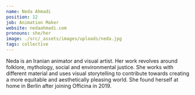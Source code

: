 ```yaml
---
name: Neda Ahmadi
position: 12
job: Animation Maker
website: nedaahmadi.com
pronouns: she/her
image: ./src/_assets/images/uploads/neda.jpg
tags: collective
---
```

Neda is an Iranian animator and visual artist. Her work revolves around folklore, mythology, social and environmental justice. She works with different material and uses visual storytelling to contribute towards creating a more equitable and aesthetically pleasing world. She found herself at home in Berlin after joining Officina in 2019.
